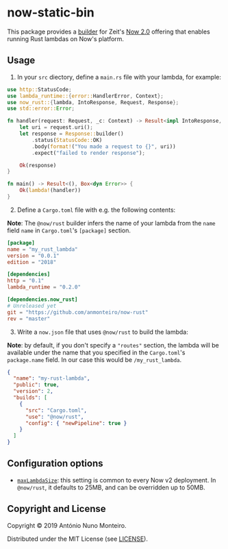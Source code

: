 # now-static-bin

This package provides a
[builder](https://zeit.co/docs/v2/deployments/builders/overview#when-to-use-builders)
for Zeit's [Now 2.0](https://zeit.co/blog/now-2) offering that enables running
Rust lambdas on Now's platform.

## Usage

1. In your `src` diectory, define a `main.rs` file with your lambda, for
   example:

```rust
use http::StatusCode;
use lambda_runtime::{error::HandlerError, Context};
use now_rust::{lambda, IntoResponse, Request, Response};
use std::error::Error;

fn handler(request: Request, _c: Context) -> Result<impl IntoResponse, HandlerError> {
    let uri = request.uri();
    let response = Response::builder()
        .status(StatusCode::OK)
        .body(format!("You made a request to {}", uri))
        .expect("failed to render response");

    Ok(response)
}

fn main() -> Result<(), Box<dyn Error>> {
    Ok(lambda!(handler))
}
```

2. Define a `Cargo.toml` file with e.g. the following contents:

**Note**: The `@now/rust` builder infers the name of your lambda from the `name`
field `name` in `Cargo.toml`'s `[package]` section.

```toml
[package]
name = "my_rust_lambda"
version = "0.0.1"
edition = "2018"

[dependencies]
http = "0.1"
lambda_runtime = "0.2.0"

[dependencies.now_rust]
# Unreleased yet
git = "https://github.com/anmonteiro/now-rust"
rev = "master"
```

3. Write a `now.json` file that uses `@now/rust` to build the lambda:

**Note**: by default, if you don't specify a `"routes"` section, the lambda will
be available under the name that you specified in the `Cargo.toml`'s
`package.name` field. In our case this would be `/my_rust_lambda`.

```json
{
  "name": "my-rust-lambda",
  "public": true,
  "version": 2,
  "builds": [
    {
      "src": "Cargo.toml",
      "use": "@now/rust",
      "config": { "newPipeline": true }
    }
  ]
}
```

## Configuration options

- [`maxLambdaSize`](https://zeit.co/docs/v2/deployments/concepts/lambdas/#maximum-bundle-size):
  this setting is common to every Now v2 deployment. In `@now/rust`, it defaults
  to 25MB, and can be overridden up to 50MB.

## Copyright and License

Copyright © 2019 António Nuno Monteiro.

Distributed under the MIT License (see [LICENSE](./LICENSE)).
